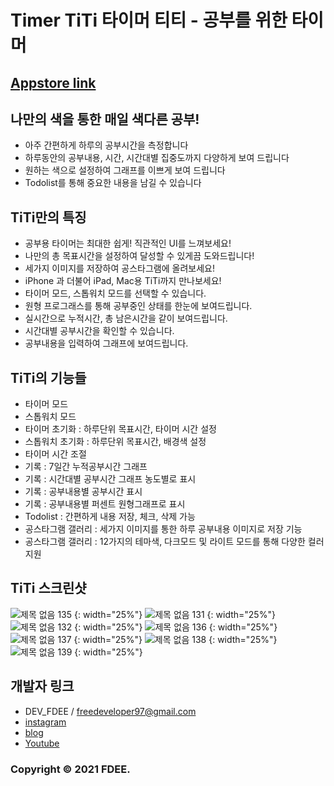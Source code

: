 # Timer TiTi 타이머 티티 - 공부를 위한 타이머
## [Appstore link](https://apps.apple.com/kr/app/titi-공부를-위한-타이머/id1519159240)

## 나만의 색을 통한 매일 색다른 공부!
* 아주 간편하게 하루의 공부시간을 측정합니다
* 하루동안의 공부내용, 시간, 시간대별 집중도까지 다양하게 보여 드립니다
* 원하는 색으로 설정하여 그래프를 이쁘게 보여 드립니다
* Todolist를 통해 중요한 내용을 남길 수 있습니다

## TiTi만의 특징
* 공부용 타이머는 최대한 쉽게! 직관적인 UI를 느껴보세요!
* 나만의 총 목표시간을 설정하여 달성할 수 있게끔 도와드립니다!
* 세가지 이미지를 저장하여 공스타그램에 올려보세요!
* iPhone 과 더불어 iPad, Mac용 TiTi까지 만나보세요!
* 타이머 모드, 스톱워치 모드를 선택할 수 있습니다.
* 원형 프로그래스를 통해 공부중인 상태를 한눈에 보여드립니다.
* 실시간으로 누적시간, 총 남은시간을 같이 보여드립니다.
* 시간대별 공부시간을 확인할 수 있습니다.
* 공부내용을 입력하여 그래프에 보여드립니다.


## TiTi의 기능들
* 타이머 모드
* 스톱워치 모드
* 타이머 초기화 : 하루단위 목표시간, 타이머 시간 설정
* 스톱워치 초기화 : 하루단위 목표시간, 배경색 설정
* 타이머 시간 조절
* 기록 : 7일간 누적공부시간 그래프
* 기록 : 시간대별 공부시간 그래프 농도별로 표시
* 기록 : 공부내용별 공부시간 표시
* 기록 : 공부내용별 퍼센트 원형그래프로 표시
* Todolist : 간편하게 내용 저장, 체크, 삭제 가능
* 공스타그램 갤러리 : 세가지 이미지를 통한 하루 공부내용 이미지로 저장 기능
* 공스타그램 갤러리 : 12가지의 테마색, 다크모드 및 라이트 모드를 통해 다양한 컬러 지원

## TiTi 스크린샷
![제목 없음 135](https://user-images.githubusercontent.com/65349445/122640717-fb0ad980-d13b-11eb-9627-b1c063821d92.png) {: width="25%"}
![제목 없음 131](https://user-images.githubusercontent.com/65349445/122640650-a8312200-d13b-11eb-8a53-12e0ed329c8f.png) {: width="25%"}
![제목 없음 132](https://user-images.githubusercontent.com/65349445/122640729-0cec7c80-d13c-11eb-9c40-b69d5ab8b409.png) {: width="25%"}
![제목 없음 136](https://user-images.githubusercontent.com/65349445/122640736-15dd4e00-d13c-11eb-9364-bccf36ac7e02.png) {: width="25%"}
![제목 없음 137](https://user-images.githubusercontent.com/65349445/122640746-1ece1f80-d13c-11eb-8f2d-dfcb2ec27709.png) {: width="25%"}
![제목 없음 138](https://user-images.githubusercontent.com/65349445/122640757-27265a80-d13c-11eb-9b74-8f6e72aa8155.png) {: width="25%"}
![제목 없음 139](https://user-images.githubusercontent.com/65349445/122640767-2e4d6880-d13c-11eb-9667-65986bd2de18.png) {: width="25%"}


## 개발자 링크
* DEV_FDEE / freedeveloper97@gmail.com
* [instagram](https://www.instagram.com/dev_fdee/?hl=ko)
* [blog](https://fdee.tistory.com)
* [Youtube](https://www.youtube.com/channel/UCbdetgcLOrW7qRB0907UjTw)

### Copyright © 2021 FDEE.
